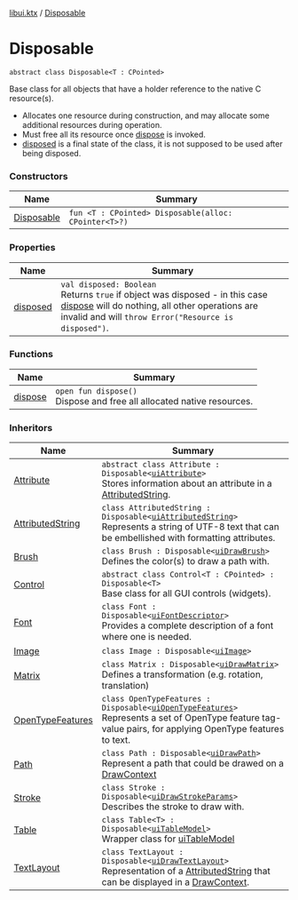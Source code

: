 [libui.ktx](../README.md) / [Disposable](README.md)

# Disposable

`abstract class Disposable<T : CPointed>`

Base class for all objects that have a holder reference to the native C resource(s).

* Allocates one resource during construction,
  and may allocate some additional resources during operation.
* Must free all its resource once [dispose](dispose.md) is invoked.
* [disposed](disposed.md) is a final state of the class, it is not supposed
  to be used after being disposed.

### Constructors

| Name | Summary |
|---|---|
| [Disposable](-disposable.md) | `fun <T : CPointed> Disposable(alloc: CPointer<T>?)` |

### Properties

| Name | Summary |
|---|---|
| [disposed](disposed.md) | `val disposed: Boolean`<br>Returns `true` if object was disposed - in this case [dispose](dispose.md) will do nothing, all other operations are invalid and will `throw Error("Resource is disposed")`. |

### Functions

| Name | Summary |
|---|---|
| [dispose](dispose.md) | `open fun dispose()`<br>Dispose and free all allocated native resources. |

### Inheritors

| Name | Summary |
|---|---|
| [Attribute](../../libui.ktx.draw/-attribute/README.md) | `abstract class Attribute : Disposable<`[`uiAttribute`](../../libui/ui-attribute.md)`>`<br>Stores information about an attribute in a [AttributedString](../../libui.ktx.draw/-attributed-string/README.md). |
| [AttributedString](../../libui.ktx.draw/-attributed-string/README.md) | `class AttributedString : Disposable<`[`uiAttributedString`](../../libui/ui-attributed-string.md)`>`<br>Represents a string of UTF-8 text that can be embellished with formatting attributes. |
| [Brush](../../libui.ktx.draw/-brush/README.md) | `class Brush : Disposable<`[`uiDrawBrush`](../../libui/ui-draw-brush/README.md)`>`<br>Defines the color(s) to draw a path with. |
| [Control](../-control/README.md) | `abstract class Control<T : CPointed> : Disposable<T>`<br>Base class for all GUI controls (widgets). |
| [Font](../../libui.ktx.draw/-font/README.md) | `class Font : Disposable<`[`uiFontDescriptor`](../../libui/ui-font-descriptor/README.md)`>`<br>Provides a complete description of a font where one is needed. |
| [Image](../../libui.ktx.draw/-image/README.md) | `class Image : Disposable<`[`uiImage`](../../libui/ui-image.md)`>` |
| [Matrix](../../libui.ktx.draw/-matrix/README.md) | `class Matrix : Disposable<`[`uiDrawMatrix`](../../libui/ui-draw-matrix/README.md)`>`<br>Defines a transformation (e.g. rotation, translation) |
| [OpenTypeFeatures](../../libui.ktx.draw/-open-type-features/README.md) | `class OpenTypeFeatures : Disposable<`[`uiOpenTypeFeatures`](../../libui/ui-open-type-features.md)`>`<br>Represents a set of OpenType feature tag-value pairs, for applying OpenType features to text. |
| [Path](../../libui.ktx.draw/-path/README.md) | `class Path : Disposable<`[`uiDrawPath`](../../libui/ui-draw-path.md)`>`<br>Represent a path that could be drawed on a [DrawContext](../-draw-context.md) |
| [Stroke](../../libui.ktx.draw/-stroke/README.md) | `class Stroke : Disposable<`[`uiDrawStrokeParams`](../../libui/ui-draw-stroke-params/README.md)`>`<br>Describes the stroke to draw with. |
| [Table](../-table/README.md) | `class Table<T> : Disposable<`[`uiTableModel`](../../libui/ui-table-model.md)`>`<br>Wrapper class for [uiTableModel](../../libui/ui-table-model.md) |
| [TextLayout](../../libui.ktx.draw/-text-layout/README.md) | `class TextLayout : Disposable<`[`uiDrawTextLayout`](../../libui/ui-draw-text-layout.md)`>`<br>Representation of a [AttributedString](../../libui.ktx.draw/-attributed-string/README.md) that can be displayed in a [DrawContext](../-draw-context.md). |
